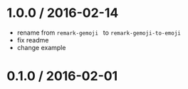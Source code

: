 <!--remark setext-->

<!--lint disable no-multiple-toplevel-headings-->

1.0.0 / 2016-02-14
==================
- rename from `remark-gemoji ` to `remark-gemoji-to-emoji`
- fix readme
- change example

0.1.0 / 2016-02-01
==================
